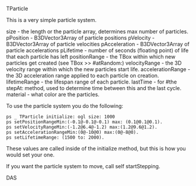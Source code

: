 TParticle

This is a very simple particle system.

size - the length or the particle array, determines max number of particles.
pPosition - B3DVector3Array of particle positions
pVelocity - B3DVector3Array of particle velocities
pAcceleration - B3DVector3Array of particle accelerations
pLifetime - number of seconds (floating point) of life that each particle has left
positionRange - the TBox within which new particles get created (see TBox >> #atRandom:)
velocityRange - the 3D velocity range within which the new particles start life.
accelerationRange - the 3D acceleration range applied to each particle on creation.
lifetimeRange - the lifespan range of each particle.
lastTime - for #the stepAt: method, used to determine time between this and the last cycle.
material - what color are the particles.

To use the particle system you do the following:

	ps _ TParticle initialize: ogl size: 1000
	ps setPositionRangeMin:(-0.1@-0.1@-0.1) max: (0.1@0.1@0.1).
	ps setVelocityRangeMin:(-1.2@6.4@-1.2) max:(1.2@9.6@1.2).
	ps setAccelerationRangeMin:(0@-10@0) max:(0@-8@0).
	ps setLifetimeRange: (1500 to: 2000).

These values are called inside of the initialize method, but this is how you would set your one.

If you want the particle system to move, call  self startStepping.

DAS